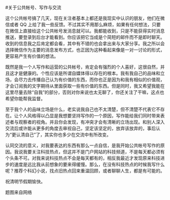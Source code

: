 #关于公共帐号、写作与交流

<!-- description: 希望你不至于觉得无聊。-->
<!-- date: 2013-04-04 -->

这个公共帐号搞了几天，现在关注者基本上都还是我现实中认识的朋友，他们在微信或者 QQ 上给了我一些反馈。不过其实不用那么麻烦，如果有任何想法，只要在微信上直接给这个公共帐号发消息就可以。我都能收到，只是不能获得实时消息推送，要登录到后台才能看到。你应该把它当成是个简短的邮件而不是即时聊天。收到的信息我之后肯定都会看，其中有不错的也会拿出来与大家分享。我之所以会选择微信作为主要的消息发布方式，也正因为这种看起来像是一对一讨论的形式，更容易产生有价值的想法。

既然是我一个人写作和运营的公共帐号，肯定会有强烈的个人喜好，这很自然，并且这才是健康的。个性应该是所谓自媒体得以存在的根本。我有我自己的品味和立场，会尽力去传播自己认为有价值的东西，而你也正是因为和我有相似的价值观，才会订阅我的文字期待从里面获取一些有价值的东西。但是同时，我又希望我能在这里尽量去除“自我”的部分，否则对你来说也太无聊了，你还关注了干嘛，这点也希望你能帮我监督。

至于我个人的品味立场是什么，老实说我自己也不太清楚，但不清楚不代表它不存在。让个人风格得以凸显是我想要坚持写作的一个原因，写作能给我们同时带来表述者与观察者的视角。并且你会发现，有冲突才会有清晰的立场出现。和别人深入交流后或许能从更多的角度去审视自己，坚定该坚定的，放弃该放弃的，事后认为“更认清自己”了，其实你也多少在交流中有所改变。

认同交流的意义，对我要表达的东西有那么一点自信，是我开始公共帐号写作的原因。我说我要关注科技热点，但这并不是门户网站的科技频道，不是每天都必须有个头条不可。对我来说科技热点不会是每天都有的，相反我最近才发现原来科技进步的速度是远比我从前想象的要来得缓慢。那么，在没有科技热点的时候我写什么呢？推荐个科幻小说，找点旧热点回来重温回顾，或者聊聊人生，都是有可能的。

祝清明节假期愉快。

题图来自网络
